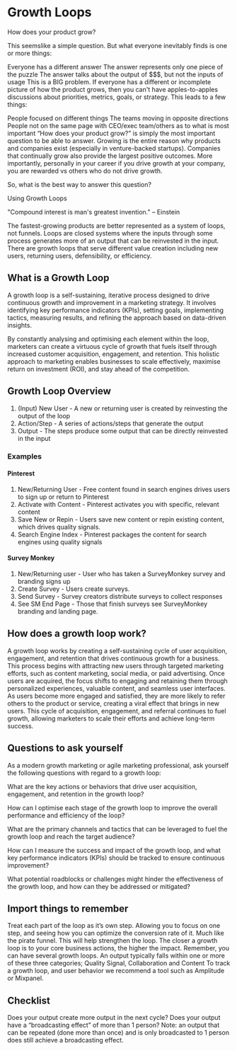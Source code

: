 # Growth Loops

How does your product grow?

This seemslike a simple question. But what everyone inevitably finds is one or more things:

Everyone has a different answer
The answer represents only one piece of the puzzle
The answer talks about the output of $$$, but not the inputs of usage
This is a BIG problem. If everyone has a different or incomplete picture of how the product grows, then you can't have apples-to-apples discussions about priorities, metrics, goals, or strategy. This leads to a few things:

People focused on different things
The teams moving in opposite directions
People not on the same page with CEO/exec team/others as to what is most important
“How does your product grow?” is simply the most important question to be able to answer. Growing is the entire reason why products and companies exist (especially in venture-backed startups). Companies that continually grow also provide the largest positive outcomes. More importantly, personally in your career if you drive growth at your company, you are rewarded vs others who do not drive growth.

So, what is the best way to answer this question?

Using Growth Loops

"Compound interest is man's greatest invention." – Einstein

The fastest-growing products are better represented as a system of loops, not funnels. Loops are closed systems where the inputs through some process generates more of an output that can be reinvested in the input. There are growth loops that serve different value creation including new users, returning users, defensibility, or efficiency.

## What is a Growth Loop

A growth loop is a self-sustaining, iterative process designed to drive continuous growth and improvement in a marketing strategy. It involves identifying key performance indicators (KPIs), setting goals, implementing tactics, measuring results, and refining the approach based on data-driven insights.

By constantly analysing and optimising each element within the loop, marketers can create a virtuous cycle of growth that fuels itself through increased customer acquisition, engagement, and retention. This holistic approach to marketing enables businesses to scale effectively, maximise return on investment (ROI), and stay ahead of the competition.

## Growth Loop Overview

1. (Input) New User - A new or returning user is created by reinvesting the output of the loop
2. Action/Step - A series of actions/steps that generate the output
3. Output - The steps produce some output that can be directly reinvested in the input

### Examples

#### Pinterest

1. New/Returning User - Free content found in search engines drives users to sign up or return to Pinterest
2. Activate with Content - Pinterest activates you with specific, relevant content
3. Save New or Repin - Users save new content or repin existing content, which drives quality signals.
4. Search Engine Index - Pinterest packages the content for search engines using quality signals

#### Survey Monkey

1. New/Returning user - User who has taken a SurveyMonkey survey and branding signs up
2. Create Survey - Users create surveys.
3. Send Survey - Survey creators distribute surveys to collect responses
4. See SM End Page - Those that finish surveys see SurveyMonkey branding and landing page.

## How does a growth loop work?

A growth loop works by creating a self-sustaining cycle of user acquisition, engagement, and retention that drives continuous growth for a business. This process begins with attracting new users through targeted marketing efforts, such as content marketing, social media, or paid advertising. Once users are acquired, the focus shifts to engaging and retaining them through personalized experiences, valuable content, and seamless user interfaces. As users become more engaged and satisfied, they are more likely to refer others to the product or service, creating a viral effect that brings in new users. This cycle of acquisition, engagement, and referral continues to fuel growth, allowing marketers to scale their efforts and achieve long-term success.

## Questions to ask yourself

As a modern growth marketing or agile marketing professional, ask yourself the following questions with regard to a growth loop:

What are the key actions or behaviors that drive user acquisition, engagement, and retention in the growth loop?

How can I optimise each stage of the growth loop to improve the overall performance and efficiency of the loop?

What are the primary channels and tactics that can be leveraged to fuel the growth loop and reach the target audience?

How can I measure the success and impact of the growth loop, and what key performance indicators (KPIs) should be tracked to ensure continuous improvement?

What potential roadblocks or challenges might hinder the effectiveness of the growth loop, and how can they be addressed or mitigated?

## Import things to remember

Treat each part of the loop as it’s own step. Allowing you to focus on one step, and seeing how you can optimize the conversion rate of it. Much like the pirate funnel. This will help strengthen the loop. The closer a growth loop is to your core business actions, the higher the impact. Remember, you can have several growth loops.
An output typically falls within one or more of these three categories; Quality Signal, Collaboration and Content
To track a growth loop, and user behavior we recommend a tool such as Amplitude or Mixpanel.

## Checklist

Does your output create more output in the next cycle?
Does your output have a “broadcasting effect” of more than 1 person?
Note: an output that can be repeated (done more than once) and is only broadcasted to 1 person does still achieve a broadcasting effect.

